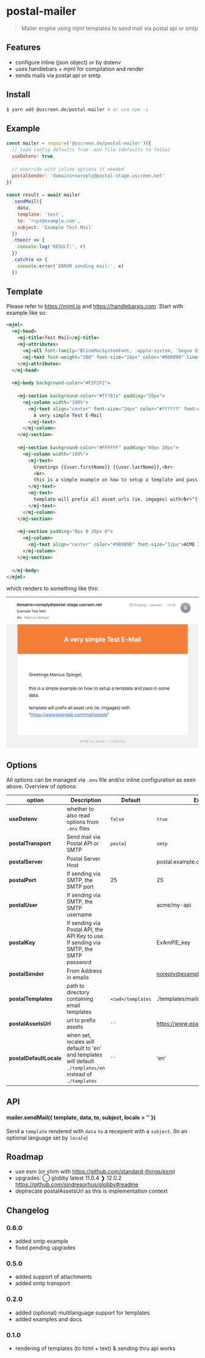 # postal-mailer

> Mailer engine using mjml templates to send mail via postal api or smtp

## Features

* configure inline (json object) or by dotenv
* uses handlebars + mjml for compilation and render
* sends mails via postal api or smtp

## Install

```sh
$ yarn add @uscreen.de/postal-mailer # or use npm -i
```

## Example 

```js
const mailer = require('@uscreen.de/postal-mailer')({
  // load config defaults from .env file (defaults to false)
  useDotenv: true,

  // override with inline options if needed
  postalSender: 'domains+noreply@postal-stage.uscreen.net'
})

const result = await mailer
  .sendMail({
    data,
    template: 'test',
    to: 'rcpt@example.com',
    subject: 'Example Test Mail'
  })
  .then(r => {
    console.log('RESULT:', r)
  })
  .catch(e => {
    console.error('ERROR sending mail:', e)
  })
```

## Template

Please refer to https://mjml.io and https://handlebarsjs.com. Start with example like so:

```html
<mjml>
  <mj-head>
    <mj-title>Test Mail</mj-title>
    <mj-attributes>
      <mj-all font-family="BlinkMacSystemFont, -apple-system, 'Segoe UI', 'Roboto', 'Oxygen', 'Ubuntu', 'Cantarell', 'Fira Sans', 'Droid Sans', 'Helvetica Neue', 'Helvetica', 'Arial', sans-serif;"></mj-all>
      <mj-text font-weight="300" font-size="16px" color="#000000" line-height="24px"></mj-text>
    </mj-attributes>
  </mj-head>

  <mj-body background-color="#F2F2F2">

    <mj-section background-color="#ff781e" padding="20px">
      <mj-column width="100%">
        <mj-text align="center" font-size="24px" color="#ffffff" font-weight="600">
          A very simple Test E-Mail
        </mj-text>
      </mj-column>
    </mj-section>

    <mj-section background-color="#FFFFFF" padding="40px 20px">
      <mj-column width="100%">
        <mj-text>
          Greetings {{user.firstName}} {{user.lastName}},<br>
          <br>
          this is a simple example on how to setup a template and pass in some data.
        </mj-text>
        <mj-text>
          template will prefix all asset urls (ie. imgages) with<br>"{{postalAssetsUrl}}"
        </mj-text>
      </mj-column>
    </mj-section>

    <mj-section padding="0px 0 20px 0">
      <mj-column>
        <mj-text align="center" color="#9B9B9B" font-size="11px">ACME Inc, Street. 1, 12345 City</mj-text>
      </mj-column>
    </mj-section>

  </mj-body>
</mjml>
```
which renders to something like this:

![](demomail.png)

## Options

All options can be managed via `.env` file and/or inline configuration as seen above. Overview of options:

| option                  | Description                                                                                                 | Default           | Example                             |
|-------------------------|-------------------------------------------------------------------------------------------------------------|-------------------|-------------------------------------|
| __useDotenv__           | whether to also read options from `.env` files                                                              | `false`           | `true`                              |
| __postalTransport__     | Send mail via Postal API or SMTP                                                                            | `postal`          | `smtp`                              |
| __postalServer__        | Postal Server Host                                                                                          |                   | postal.example.com                  |
| __postalPort__          | If sending via SMTP, the SMTP port                                                                          | 25                | 25                                  |
| __postalUser__          | If sending via SMTP, the SMTP username                                                                      |                   | acme/my-api                         |
| __postalKey__           | If sending via Postal API, the API Key to use. If sending via SMTP, the SMTP password                       |                   | ExAmPlE_key                         |
| __postalSender__        | From Address in emails                                                                                      |                   | noreply@example.com                 |
| __postalTemplates__     | path to directory containing email templates                                                                | `<cwd>/templates` | ./templates/mails                   |
| __postalAssetsUrl__     | url to prefix assets                                                                                        | `''`              | https://www.example.com/mail/assets |
| __postalDefaultLocale__ | when set, locales will default to 'en' and templates will default `./templates/en` instead of `./templates` | `''`              | 'en'                                |

## API

#### mailer.sendMail({ template, data, to, subject, locale = '' })

Send a `template` rendered with `data` `to` a recepient with a `subject`.
(In an optional language set by `locale`)

## Roadmap

- use esm (or shim with https://github.com/standard-things/esm)
- upgrades:
    ◯ globby        latest  11.0.4  ❯  12.0.2  https://github.com/sindresorhus/globby#readme
- deplrecate postalAssetsUrl as this is implementation context

## Changelog

### 0.6.0

- added smtp example
- fixed pending upgrades

### 0.5.0

- added support of attachments
- added smtp transport

### 0.2.0

- added (optional) multilanguage support for templates
- added examples and docs

### 0.1.0

- rendering of templates (to html + text) & sending thru api works

